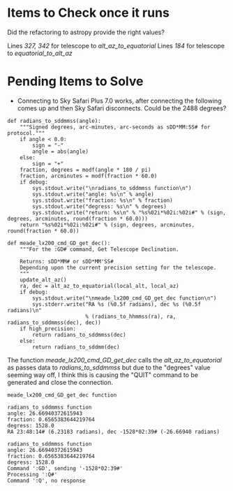 # Items to Check once it runs
Did the refactoring to astropy provide the right values?

Lines *327, 342* for telescope to *alt_az_to_equatorial*
Lines *184* for telescope to *equatorial_to_alt_az*

# Pending Items to Solve

- Connecting to Sky Safari Plus 7.0 works, after connecting the following comes up and then Sky Safari disconnects. Could be the 2488 degrees?
```
def radians_to_sddmmss(angle):
    """Signed degrees, arc-minutes, arc-seconds as sDD*MM:SS# for protocol."""
    if angle < 0.0:
        sign = "-"
        angle = abs(angle)
    else:
        sign = "+"
    fraction, degrees = modf(angle * 180 / pi)
    fraction, arcminutes = modf(fraction * 60.0)
    if debug:
        sys.stdout.write("\nradians_to_sddmmss function\n")
        sys.stdout.write("angle: %s\n" % angle)
        sys.stdout.write("fraction: %s\n" % fraction)
        sys.stdout.write("degress: %s\n" % degrees)
        sys.stdout.write("return: %s\n" % "%s%02i*%02i:%02i#" % (sign, degrees, arcminutes, round(fraction * 60.0)))
    return "%s%02i*%02i:%02i#" % (sign, degrees, arcminutes, round(fraction * 60.0))

def meade_lx200_cmd_GD_get_dec():
    """For the :GD# command, Get Telescope Declination.

    Returns: sDD*MM# or sDD*MM'SS#
    Depending upon the current precision setting for the telescope.
    """
    update_alt_az()
    ra, dec = alt_az_to_equatorial(local_alt, local_az)
    if debug:
        sys.stdout.write("\nmeade_lx200_cmd_GD_get_dec function\n")
        sys.stderr.write("RA %s (%0.5f radians), dec %s (%0.5f radians)\n"
                         % (radians_to_hhmmss(ra), ra, radians_to_sddmmss(dec), dec))
    if high_precision:
        return radians_to_sddmmss(dec)
    else:
        return radians_to_sddmm(dec)
```

The function *meade_lx200_cmd_GD_get_dec* calls the *alt_az_to_equatorial* as passes data to *radians_to_sddmmss* but due to the "degrees" value seeming way off, I think this is causing the "QUIT" command to be generated and close the connection.

```
meade_lx200_cmd_GD_get_dec function

radians_to_sddmmss function
angle: 26.66940372615943
fraction: 0.6565383644219764
degress: 1528.0
RA 23:48:14# (6.23183 radians), dec -1528*02:39# (-26.66940 radians)

radians_to_sddmmss function
angle: 26.66940372615943
fraction: 0.6565383644219764
degress: 1528.0
Command ':GD', sending '-1528*02:39#'
Processing ':Q#'
Command ':Q', no response
```
